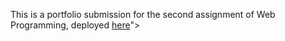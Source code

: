 This is a portfolio submission for the second assignment of Web Programming, deployed [here](https://github.com/Phavanee/phavanee.github.io)">
